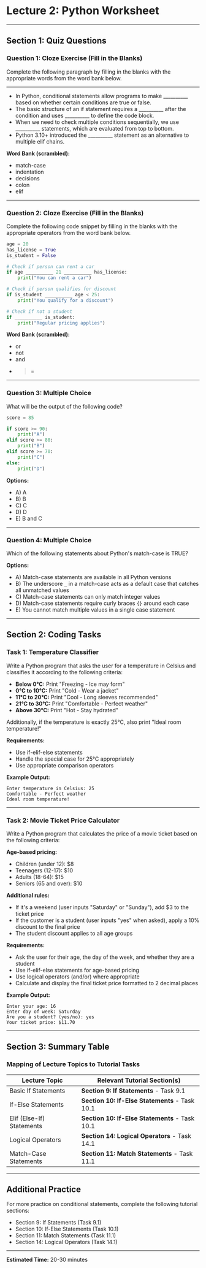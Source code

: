 # Lecture 2: Python Worksheet

---

## Section 1: Quiz Questions

### Question 1: Cloze Exercise (Fill in the Blanks)

Complete the following paragraph by filling in the blanks with the appropriate words from the word bank below.

---

* In Python, conditional statements allow programs to make __________ based on whether certain conditions are true or false. 
* The basic structure of an if statement requires a __________ after the condition and uses __________ to define the code block. 
* When we need to check multiple conditions sequentially, we use __________ statements, which are evaluated from top to bottom. 
* Python 3.10+ introduced the __________ statement as an alternative to multiple elif chains.

**Word Bank (scrambled):**

- match-case
- indentation
- decisions
- colon
- elif

---

### Question 2: Cloze Exercise (Fill in the Blanks)

Complete the following code snippet by filling in the blanks with the appropriate operators from the word bank below.

```python
age = 20
has_license = True
is_student = False

# Check if person can rent a car
if age __________ 21 __________ has_license:
    print("You can rent a car")

# Check if person qualifies for discount
if is_student __________ age < 25:
    print("You qualify for a discount")

# Check if not a student
if __________ is_student:
    print("Regular pricing applies")
```

**Word Bank (scrambled):**

- or
- not
- and
- >=

---

### Question 3: Multiple Choice

What will be the output of the following code?

```python
score = 85

if score >= 90:
    print("A")
elif score >= 80:
    print("B")
elif score >= 70:
    print("C")
else:
    print("D")
```

**Options:**

- A) A
- B) B
- C) C
- D) D
- E) B and C

---

### Question 4: Multiple Choice

Which of the following statements about Python's match-case is TRUE?

**Options:**

- A) Match-case statements are available in all Python versions
- B) The underscore `_` in a match-case acts as a default case that catches all unmatched values
- C) Match-case statements can only match integer values
- D) Match-case statements require curly braces `{}` around each case
- E) You cannot match multiple values in a single case statement

---

## Section 2: Coding Tasks

### Task 1: Temperature Classifier

Write a Python program that asks the user for a temperature in Celsius and classifies it according to the following criteria:

- **Below 0°C:** Print "Freezing - Ice may form"
- **0°C to 10°C:** Print "Cold - Wear a jacket"
- **11°C to 20°C:** Print "Cool - Long sleeves recommended"
- **21°C to 30°C:** Print "Comfortable - Perfect weather"
- **Above 30°C:** Print "Hot - Stay hydrated"

Additionally, if the temperature is exactly 25°C, also print "Ideal room temperature!"

**Requirements:**

- Use if-elif-else statements
- Handle the special case for 25°C appropriately
- Use appropriate comparison operators

**Example Output:**
```
Enter temperature in Celsius: 25
Comfortable - Perfect weather
Ideal room temperature!
```

---

### Task 2: Movie Ticket Price Calculator

Write a Python program that calculates the price of a movie ticket based on the following criteria:

**Age-based pricing:**

- Children (under 12): $8
- Teenagers (12-17): $10
- Adults (18-64): $15
- Seniors (65 and over): $10

**Additional rules:**

- If it's a weekend (user inputs "Saturday" or "Sunday"), add $3 to the ticket price
- If the customer is a student (user inputs "yes" when asked), apply a 10% discount to the final price
- The student discount applies to all age groups

**Requirements:**

- Ask the user for their age, the day of the week, and whether they are a student
- Use if-elif-else statements for age-based pricing
- Use logical operators (and/or) where appropriate
- Calculate and display the final ticket price formatted to 2 decimal places

**Example Output:**
```
Enter your age: 16
Enter day of week: Saturday
Are you a student? (yes/no): yes
Your ticket price: $11.70
```

---

## Section 3: Summary Table

### Mapping of Lecture Topics to Tutorial Tasks

| Lecture Topic | Relevant Tutorial Section(s) |
|--------------|------------------------------|
| Basic If Statements | **Section 9: If Statements** - Task 9.1 |
| If-Else Statements | **Section 10: If-Else Statements** - Task 10.1 |
| Elif (Else-If) Statements | **Section 10: If-Else Statements** - Task 10.1 |
| Logical Operators | **Section 14: Logical Operators** - Task 14.1 |
| Match-Case Statements | **Section 11: Match Statements** - Task 11.1 |

---

## Additional Practice

For more practice on conditional statements, complete the following tutorial sections:

- Section 9: If Statements (Task 9.1)
- Section 10: If-Else Statements (Task 10.1)
- Section 11: Match Statements (Task 11.1)
- Section 14: Logical Operators (Task 14.1)

---

**Estimated Time:** 20-30 minutes